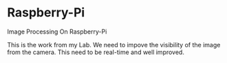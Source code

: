 # Raspberry-Pi
Image Processing On Raspberry-Pi

This is the work from my Lab.
We need to impove the visibility of the image from the camera. This need to be real-time and well improved.
